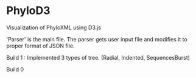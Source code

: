PhyloD3
=======

Visualization of PhyloXML using D3.js

'Parser' is the main file.
The parser gets user input file and modifies it to proper format of JSON file.

Build 1 :
  Implemented 3 types of tree. (Radial, Indented, SequencesBurst)

Build 0
